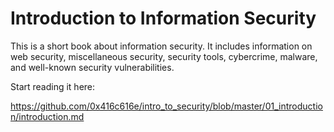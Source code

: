 # Introduction to Information Security

This is a short book about information security. It includes information on web security, miscellaneous security, security tools, cybercrime, malware, and well-known security vulnerabilities.


Start reading it here:

<https://github.com/0x416c616e/intro_to_security/blob/master/01_introduction/introduction.md>
